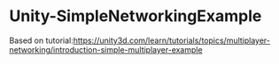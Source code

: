# Unity-SimpleNetworkingExample

Based on tutorial:https://unity3d.com/learn/tutorials/topics/multiplayer-networking/introduction-simple-multiplayer-example
